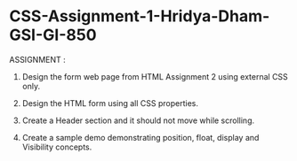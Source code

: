# CSS-Assignment-1-Hridya-Dham-GSI-GI-850

ASSIGNMENT :

1. Design the form web page from HTML Assignment 2 using external CSS only.


2. Design the HTML form using all CSS properties.


3. Create a Header section and it should not move while scrolling.


4. Create a sample demo demonstrating position, float, display and Visibility concepts.

